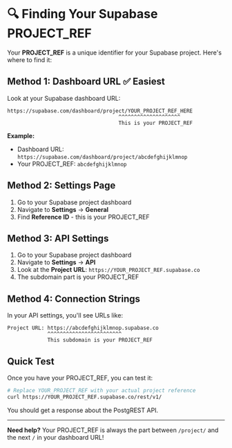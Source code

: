 # 🔍 Finding Your Supabase PROJECT_REF

Your **PROJECT_REF** is a unique identifier for your Supabase project. Here's where to find it:

## Method 1: Dashboard URL ✅ **Easiest**

Look at your Supabase dashboard URL:

```
https://supabase.com/dashboard/project/YOUR_PROJECT_REF_HERE
                                    ^^^^^^^^^^^^^^^^^^^^
                                    This is your PROJECT_REF
```

**Example:**
- Dashboard URL: `https://supabase.com/dashboard/project/abcdefghijklmnop`
- Your PROJECT_REF: `abcdefghijklmnop`

## Method 2: Settings Page

1. Go to your Supabase project dashboard
2. Navigate to **Settings** → **General**
3. Find **Reference ID** - this is your PROJECT_REF

## Method 3: API Settings

1. Go to your Supabase project dashboard
2. Navigate to **Settings** → **API**
3. Look at the **Project URL**: `https://YOUR_PROJECT_REF.supabase.co`
4. The subdomain part is your PROJECT_REF

## Method 4: Connection Strings

In your API settings, you'll see URLs like:
```
Project URL: https://abcdefghijklmnop.supabase.co
             ^^^^^^^^^^^^^^^^^^^^^^^^
             This subdomain is your PROJECT_REF
```

## Quick Test

Once you have your PROJECT_REF, you can test it:

```bash
# Replace YOUR_PROJECT_REF with your actual project reference
curl https://YOUR_PROJECT_REF.supabase.co/rest/v1/
```

You should get a response about the PostgREST API.

---

**Need help?** Your PROJECT_REF is always the part between `/project/` and the next `/` in your dashboard URL!